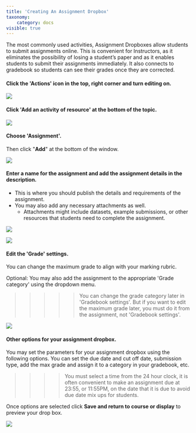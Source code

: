 ```yaml
---
title: 'Creating An Assignment Dropbox'
taxonomy:
    category: docs
visible: true
---
```





The most commonly used activities, Assignment Dropboxes allow students to submit assignments online. This is convenient for Instructors, as it eliminates the possibility of losing a student’s paper and as it enables students to submit their assignments immediately. It also connects to gradebook so students can see their grades once they are corrected.

#### Click the 'Actions' icon in the top, right corner and turn editing on.

![](add-assignment-a.png)

#### Click 'Add an activity of resource' at the bottom of the topic.

![](add-assignment-b.png)

#### Choose 'Assignment'.

Then click "**Add**" at the bottom of the window.

![](add-assignment-1.png)



#### Enter a name for the assignment and add the assignment details in the description.
- This is where you should publish the details and requirements of the assignment.
- You may also add any necessary attachments as well.
  - Attachments might include datasets, example submissions, or other resources that students need to complete the assignment.

![](add-assignment-2.png)

![](add-assignment-3.png)


#### Edit the 'Grade' settings.

You can change the maximum grade to align with your marking rubric.

Optional: You may also add the assignment to the appropriate 'Grade category' using the dropdown menu.

>>>>> You can change the grade category later in 'Gradebook settings'. But if you want to edit the maximum grade later, you must do it from the assignment, not 'Gradebook settings'.

![](add-assignments-4.png)

#### Other options for your assignment dropbox.

You may set the parameters for your assignment dropbox using the following options. You can set the due date and cut off date, submission type, add the max grade and assign it to a category in your gradebook, etc.

>>>> You must select a time from the 24 hour clock, it is often convenient to make an assignment due at 23:55, or 11:55PM, on the date that it is due to avoid due date mix ups for students.

Once options are selected click **Save and return to course or display** to preview your drop box.

![](add-assignment-5.png)
